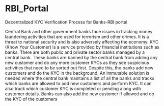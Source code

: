 # RBI_Portal
Decentralized KYC Verification Process for Banks-RBI portal 

Central Bank and other government banks face issues in 
tracking money laundering activities that are used for 
terrorism and other crimes. It is a threat to national 
security and is also adversely affecting the economy.
KYC (Know Your Customer) is a service provided by 
financial institutions such as banks. There are both 
public and private sector banks managed by a central 
bank. These banks are banned by the central bank from 
adding any new customer and do any more customer KYCs 
as they see suspicious activities that need to be 
sorted out first. Despite this, the banks add new 
customers and do the KYC in the background.
An immutable solution is needed where the central bank 
maintains a list of all the banks and tracks which 
banks are allowed to add new customers and perform KYC. 
It can also track which customer KYC is completed or 
pending along with customer details.
Banks can also add the new customer if allowed and do 
the KYC of the customers
